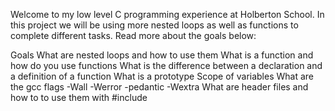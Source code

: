 Welcome to my low level C programming experience at Holberton School. In this project we will be using more nested loops as well as functions to complete different tasks. Read more about the goals below:

Goals
What are nested loops and how to use them
What is a function and how do you use functions
What is the difference between a declaration and a definition of a function
What is a prototype
Scope of variables
What are the gcc flags -Wall -Werror -pedantic -Wextra
What are header files and how to to use them with #include
